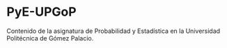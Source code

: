 # PyE-UPGoP
Contenido de la asignatura de Probabilidad y Estadística en la Universidad Politécnica de Gómez Palacio.

